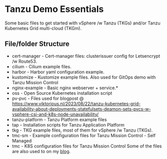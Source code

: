 # Tanzu Demo Essentials
Some basic files to get started with vSphere /w Tanzu (TKGs) and/or Tanzu Kubernetes Grid multi-cloud (TKGm).

## File/folder Structure
* cert-manager - Cert-manager files: clusterissuer config for Letsencrypt /w Route53.
* cilium - Cilium example files.
* harbor - Harbor yaml configuration example.
* kustomize - Kustomize example files. Also used for GitOps demo with Tanzu Mission Control
* nginx-example - Basic nginx webserver + service.*
* oss - Open Source Kubernetes installation script
* pv-pvc - Files used for blogpost @ https://www.viktorious.nl/2023/08/22/tanzu-kubernetes-grid-availability-about-deployments-statefulsets-deamon-sets-pvcs-w-vsphere-csi-and-k8s-node-unavailability/
* tanzu-platform - Tanzu Platform example files
* tap - Installation scripts for Tanzu Application Platform
* tkg - TKG example files, most of them for vSphere /w Tanzu (TKGs).
* tmc-sm - Example configuration files for Tanzu Mission Control - Self Managed
* tmc - K8S configuration files for Tanzu Mission Control
Some of the files are also used to on my [blog](https://www.viktorious.nl).